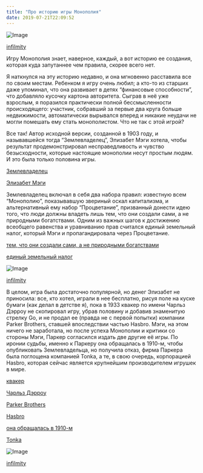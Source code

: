 ```yaml
---
title: "Про историю игры Монополия"
date: 2019-07-21T22:09:52
---
```


![Image](https://cdn-images-1.medium.com/max/800/1*golmJBN1HG6S2hY5G1-t0g.jpeg)

[infilmity](https://www.flickr.com/photos/71904160@N00)

Игру Монополия знает, наверное, каждый, а вот историю ее создания, которая куда запутаннее чем правила, скорее всего нет.

Я наткнулся на эту историю недавно, и она мгновенно расставила все по своим местам. Ребенком я игру очень любил; а кто-то из старших даже упоминал, что она развивает в детях “финансовые способности”, что добавляло кусочку картона авторитета. Сыграв в неё уже взрослым, я поразился практически полной бессмысленности происходящего: участник, собравший за первые два круга больше недвижимости, автоматически вырывался вперед и никакие неудачи не могли помешать ему стать монополистом. Что не так с этой игрой?

Все так! Автор исходной версии, созданной в 1903 году, и называвшейся тогда “Землевладелец”, Элизабет Мэги хотела, чтобы результат продемонстрировал несправедливость и чувство безысходности, которые настоящие монополии несут простым людям. И это была только половина игры.

[Землевладелец](https://en.wikipedia.org/wiki/The_Landlord%27s_Game)

[Элизабет Мэги](https://ru.wikipedia.org/wiki/%D0%9C%D1%8D%D0%B3%D0%B8,_%D0%AD%D0%BB%D0%B8%D0%B7%D0%B0%D0%B1%D0%B5%D1%82)

Землевладелец включал в себя два набора правил: известную всем “Монополию”, показывавшую звериный оскал капитализма, и альтернативный ему набор “Процветание”, призванный донести идею того, что люди должны владеть лишь тем, что они создали сами, а не природными богатствами. Одним из важных шагов к достижению всеобщего равенства и уравниванию прав считался единый земельный налог, который Мэги и пропагандировала через Процветание.

[тем, что они создали сами, а не природными богатствами](https://ru.wikipedia.org/wiki/%D0%94%D0%B6%D0%BE%D1%80%D0%B4%D0%B6%D0%B8%D0%B7%D0%BC)

[единый земельный налог](https://en.wikipedia.org/wiki/Land_value_tax)

![Image](https://cdn-images-1.medium.com/max/800/1*iFJf7sIaQvjWsg-liblkbw.jpeg)

[infilmity](https://www.flickr.com/photos/71904160@N00)

В целом, игра была достаточно популярной, но денег Элизабет не приносила: все, кто хотел, играли в нее бесплатно, рисуя поле на куске бумаги (как делал в детстве я), пока в 1933 квакер по имени Чарльз Дэрроу не скопировал игру, убрав половину и добавив знаменитую стрелку Go, и не продал ее (правда не с первой попытки) компании Parker Brothers, ставшей впоследствии частью Hasbro. Мэги, на этом ничего не заработала, но после успеха Монополии и критики со стороны Мэги, Паркер согласился издать две другие её игры. По иронии судьбы, именно к Паркеру она обращалась в 1910-м, чтобы опубликовать Землевладельца, но получила отказ, фирма Паркера была поглощена компанией Tonka, а те, в свою очередь, корпорацией Hasbro, которая сейчас является крупнейшим производителем игрушек в мире.

[квакер](https://ru.wikipedia.org/wiki/%D0%9A%D0%B2%D0%B0%D0%BA%D0%B5%D1%80%D1%8B)

[Чарльз Дэрроу](https://ru.wikipedia.org/wiki/%D0%94%D1%8D%D1%80%D1%80%D0%BE%D1%83,_%D0%A7%D0%B0%D1%80%D0%BB%D1%8C%D0%B7)

[Parker Brothers](https://en.wikipedia.org/wiki/Parker_Brothers)

[Hasbro](https://ru.wikipedia.org/wiki/Hasbro)

[она обращалась в 1910-м](https://en.wikipedia.org/wiki/History_of_the_board_game_Monopoly)

[Tonka](https://en.wikipedia.org/wiki/Tonka)

![Image](https://cdn-images-1.medium.com/max/800/1*5Gh9HCmizqTe9IhQcixbsQ.jpeg)

[infilmity](https://www.flickr.com/photos/71904160@N00)
